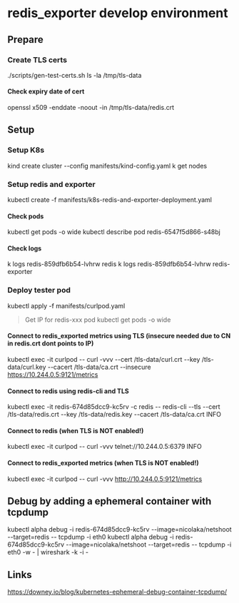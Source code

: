 # redis_exporter develop environment

## Prepare

### Create TLS certs

./scripts/gen-test-certs.sh
ls -la /tmp/tls-data

#### Check expiry date of cert
openssl x509 -enddate -noout -in /tmp/tls-data/redis.crt

## Setup

### Setup K8s
kind create cluster --config manifests/kind-config.yaml
k get nodes

### Setup redis and exporter
kubectl create -f manifests/k8s-redis-and-exporter-deployment.yaml

#### Check pods
kubectl get pods -o wide
kubectl describe pod redis-6547f5d866-s48bj

#### Check logs
k logs redis-859dfb6b54-lvhrw redis
k logs redis-859dfb6b54-lvhrw redis-exporter


### Deploy tester pod
kubectl apply -f manifests/curlpod.yaml

> Get IP for redis-xxx pod
kubectl get pods -o wide


#### Connect to redis_exported metrics using TLS (insecure needed due to CN in redis.crt dont points to IP)
kubectl exec -it curlpod -- curl -vvv --cert /tls-data/curl.crt --key /tls-data/curl.key --cacert /tls-data/ca.crt --insecure https://10.244.0.5:9121/metrics

#### Connect to redis using redis-cli and TLS
kubectl exec -it redis-674d85dcc9-kc5rv -c redis -- redis-cli --tls --cert /tls-data/redis.crt --key /tls-data/redis.key --cacert /tls-data/ca.crt INFO

#### Connect to redis (when TLS is NOT enabled!)
kubectl exec -it curlpod -- curl -vvv telnet://10.244.0.5:6379
INFO

#### Connect to redis_exported metrics (when TLS is NOT enabled!)
kubectl exec -it curlpod -- curl -vvv http://10.244.0.5:9121/metrics


## Debug by adding a ephemeral container with tcpdump
kubectl alpha debug -i redis-674d85dcc9-kc5rv --image=nicolaka/netshoot --target=redis -- tcpdump -i eth0
kubectl alpha debug -i redis-674d85dcc9-kc5rv --image=nicolaka/netshoot --target=redis -- tcpdump -i eth0 -w - | wireshark -k -i -

## Links
https://downey.io/blog/kubernetes-ephemeral-debug-container-tcpdump/
